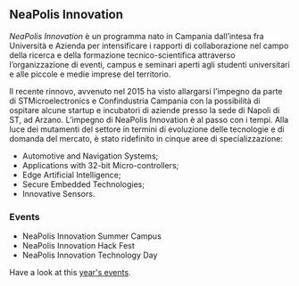 ## NeaPolis Innovation
_NeaPolis Innovation_ è un programma nato in Campania dall’intesa fra Università e Azienda per intensificare i rapporti di collaborazione nel campo della ricerca e della formazione tecnico-scientifica attraverso l’organizzazione di eventi, campus e seminari aperti agli studenti universitari e alle piccole e medie imprese del territorio.

Il recente rinnovo, avvenuto nel 2015 ha visto allargarsi l’impegno da parte di STMicroelectronics e Confindustria Campania con la possibilità di ospitare alcune startup e incubatori di aziende presso la sede di Napoli di ST, ad Arzano. L’impegno di NeaPolis Innovation è al passo con i tempi. Alla luce dei mutamenti del settore in termini di evoluzione delle tecnologie e di domanda del mercato, è stato ridefinito in cinque aree di specializzazione:
- Automotive and Navigation Systems;
- Applications with 32-bit Micro-controllers;
- Edge Artificial Intelligence;
- Secure Embedded Technologies;
- Innovative Sensors.

### Events

- NeaPolis Innovation Summer Campus
- NeaPolis Innovation Hack Fest
- NeaPolis Innovation Technology Day

Have a look at this [year's events](https://www.neapolisinnovation.info/blog/wp-content/uploads/2024/11/PN2410NeaPolisInno2025.pdf).  

